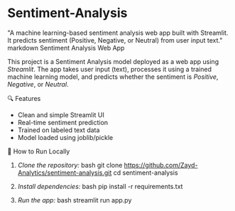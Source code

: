 # Sentiment-Analysis
"A machine learning-based sentiment analysis web app built with Streamlit. It predicts sentiment (Positive, Negative, or Neutral) from user input text."
markdown
Sentiment Analysis Web App

This project is a Sentiment Analysis model deployed as a web app using *Streamlit*. The app takes user input (text), processes it using a trained machine learning model, and predicts whether the sentiment is *Positive*, *Negative*, or *Neutral*.

🔍 Features

- Clean and simple Streamlit UI
- Real-time sentiment prediction
- Trained on labeled text data
- Model loaded using joblib/pickle

🚀 How to Run Locally

1. *Clone the repository:*
bash
git clone https://github.com/Zayd-Analytics/sentiment-analysis.git
cd sentiment-analysis


2. *Install dependencies:*
bash
pip install -r requirements.txt


3. *Run the app:*
bash
streamlit run app.py

